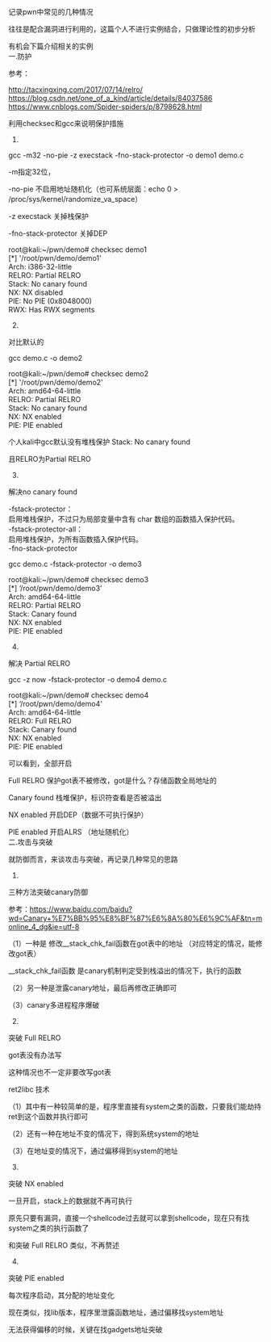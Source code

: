 记录pwn中常见的几种情况  
  
往往是配合漏洞进行利用的，这篇个人不进行实例结合，只做理论性的初步分析  
  
有机会下篇介绍相关的实例  
一.防护  
  
参考：  
  
http://tacxingxing.com/2017/07/14/relro/  
https://blog.csdn.net/one_of_a_kind/article/details/84037586  
https://www.cnblogs.com/Spider-spiders/p/8798628.html  
  
利用checksec和gcc来说明保护措施  
  
1.  
  
gcc -m32 -no-pie -z execstack -fno-stack-protector -o demo1 demo.c  
  
-m指定32位，  
  
-no-pie 不启用地址随机化（也可系统层面：echo 0 > /proc/sys/kernel/randomize_va_space）  
  
-z execstack 关掉栈保护  
  
-fno-stack-protector 关掉DEP  
  
root@kali:~/pwn/demo# checksec demo1  
[*] '/root/pwn/demo/demo1'  
Arch:     i386-32-little  
RELRO:    Partial RELRO  
Stack:    No canary found  
NX:       NX disabled  
PIE:      No PIE (0x8048000)  
RWX:      Has RWX segments  
  
2.  
  
对比默认的  
  
gcc demo.c -o demo2  
  
root@kali:~/pwn/demo# checksec demo2  
[*] '/root/pwn/demo/demo2'  
Arch:     amd64-64-little  
RELRO:    Partial RELRO  
Stack:    No canary found  
NX:       NX enabled  
PIE:      PIE enabled  
  
  
个人kali中gcc默认没有堆栈保护 Stack: No canary found  
  
且RELRO为Partial RELRO  
  
3.  
  
解决no canary found  
  
-fstack-protector：  
启用堆栈保护，不过只为局部变量中含有 char 数组的函数插入保护代码。  
-fstack-protector-all：  
启用堆栈保护，为所有函数插入保护代码。  
-fno-stack-protector  
  
gcc demo.c -fstack-protector -o demo3  
  
root@kali:~/pwn/demo# checksec demo3  
[*] ‘/root/pwn/demo/demo3’  
Arch: amd64-64-little  
RELRO: Partial RELRO  
Stack: Canary found  
NX: NX enabled  
PIE: PIE enabled  
  
4.  
  
解决 Partial RELRO  
  
gcc -z now -fstack-protector -o demo4 demo.c  
  
root@kali:~/pwn/demo# checksec demo4  
[*] ‘/root/pwn/demo/demo4’  
Arch: amd64-64-little  
RELRO: Full RELRO  
Stack: Canary found  
NX: NX enabled  
PIE: PIE enabled  
  
可以看到，全部开启  
  
Full RELRO 保护got表不被修改，got是什么？存储函数全局地址的  
  
Canary found 栈堆保护，标识符查看是否被溢出  
  
NX enabled 开启DEP（数据不可执行保护）  
  
PIE enabled 开启ALRS （地址随机化）  
二.攻击与突破  
  
就防御而言，来谈攻击与突破，再记录几种常见的思路  
  
1.  
  
三种方法突破canary防御  
  
参考：https://www.baidu.com/baidu?wd=Canary+%E7%BB%95%E8%BF%87%E6%8A%80%E6%9C%AF&tn=monline_4_dg&ie=utf-8  
  
（1）一种是 修改__stack_chk_fail函数在got表中的地址 （对应特定的情况，能修改got表）  
  
__stack_chk_fail函数 是canary机制判定受到栈溢出的情况下，执行的函数  
  
（2）另一种是泄露canary地址，最后再修改正确即可  
  
（3）canary多进程程序爆破  
  
2.  
  
突破 Full RELRO  
  
got表没有办法写  
  
这种情况也不一定非要改写got表  
  
ret2libc 技术  
  
（1）其中有一种较简单的是，程序里直接有system之类的函数，只要我们能劫持ret到这个函数并执行即可  
  
（2）还有一种在地址不变的情况下，得到系统system的地址  
  
（3）在地址变的情况下，通过偏移得到system的地址  
  
3.  
  
突破 NX enabled  
  
一旦开启，stack上的数据就不再可执行  
  
原先只要有漏洞，直接一个shellcode过去就可以拿到shellcode，现在只有找system之类的执行函数了  
  
和突破 Full RELRO 类似，不再赘述  
  
4.  
  
突破 PIE enabled  
  
每次程序启动，其分配的地址变化  
  
现在类似，找lib版本，程序里泄露函数地址，通过偏移找system地址  
  
无法获得偏移的时候，关键在找gadgets地址突破  
  
  
  

